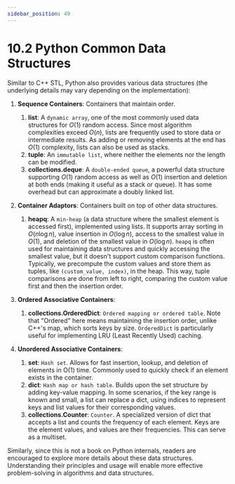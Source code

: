```yaml
---
sidebar_position: 49
---
```


# 10.2 Python Common Data Structures

Similar to C++ STL, Python also provides various data structures (the underlying details may vary depending on the implementation):

1. **Sequence Containers**: Containers that maintain order.
   1. **list**: A `dynamic array`, one of the most commonly used data structures for $O(1)$ random access. Since most algorithm complexities exceed $O(n)$, lists are frequently used to store data or intermediate results. As adding or removing elements at the end has $O(1)$ complexity, lists can also be used as stacks.
   2. **tuple**: An `immutable list`, where neither the elements nor the length can be modified.
   3. **collections.deque**: A `double-ended queue`, a powerful data structure supporting $O(1)$ random access as well as $O(1)$ insertion and deletion at both ends (making it useful as a stack or queue). It has some overhead but can approximate a doubly linked list.

2. **Container Adaptors**: Containers built on top of other data structures.
   1. **heapq**: A `min-heap` (a data structure where the smallest element is accessed first), implemented using lists. It supports array sorting in $O(n \log n)$, value insertion in $O(\log n)$, access to the smallest value in $O(1)$, and deletion of the smallest value in $O(\log n)$. `heapq` is often used for maintaining data structures and quickly accessing the smallest value, but it doesn't support custom comparison functions. Typically, we precompute the custom values and store them as tuples, like `(custom_value, index)`, in the heap. This way, tuple comparisons are done from left to right, comparing the custom value first and then the insertion order.

3. **Ordered Associative Containers**:
   1. **collections.OrderedDict**: `Ordered mapping or ordered table`. Note that "Ordered" here means maintaining the insertion order, unlike C++'s map, which sorts keys by size. `OrderedDict` is particularly useful for implementing LRU (Least Recently Used) caching.

4. **Unordered Associative Containers**:
   1. **set**: `Hash set`. Allows for fast insertion, lookup, and deletion of elements in O(1) time. Commonly used to quickly check if an element exists in the container.
   2. **dict**: `Hash map or hash table`. Builds upon the set structure by adding key-value mapping. In some scenarios, if the key range is known and small, a list can replace a dict, using indices to represent keys and list values for their corresponding values.
   3. **collections.Counter**: `Counter`. A specialized version of dict that accepts a list and counts the frequency of each element. Keys are the element values, and values are their frequencies. This can serve as a multiset.

Similarly, since this is not a book on Python internals, readers are encouraged to explore more details about these data structures. Understanding their principles and usage will enable more effective problem-solving in algorithms and data structures.
